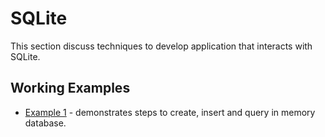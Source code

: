 # SQLite

This section discuss techniques to develop application that interacts with SQLite.

## Working Examples

* [Example 1](../examples/sqlite/ex1/main.go) - demonstrates steps to create, insert and query in memory database.

